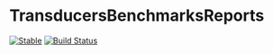 # TransducersBenchmarksReports

[![Stable](https://img.shields.io/badge/docs-stable-blue.svg)](https://tkf.github.io/TransducersBenchmarksReports.jl/stable)
[![Build Status](https://travis-ci.com/tkf/TransducersBenchmarksReports.jl.svg?branch=master)](https://travis-ci.com/tkf/TransducersBenchmarksReports.jl)
